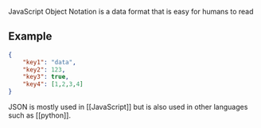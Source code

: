 JavaScript Object Notation is a data format that is easy for humans to read

## Example

```JSON
{
	"key1": "data",
	"key2": 123,
	"key3": true,
	"key4": [1,2,3,4] 
}
```

JSON is mostly used in [[JavaScript]] but is also used in other languages such as [[python]].
